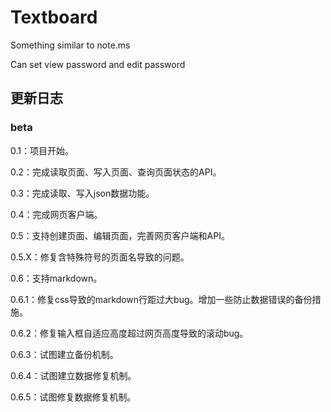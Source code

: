 # Textboard

Something similar to note.ms

Can set view password and edit password

## 更新日志

### beta

0.1：项目开始。

0.2：完成读取页面、写入页面、查询页面状态的API。

0.3：完成读取、写入json数据功能。

0.4：完成网页客户端。

0.5：支持创建页面、编辑页面，完善网页客户端和API。

0.5.X：修复含特殊符号的页面名导致的问题。

0.6：支持markdown。

0.6.1：修复css导致的markdown行距过大bug。增加一些防止数据错误的备份措施。

0.6.2：修复输入框自适应高度超过网页高度导致的滚动bug。

0.6.3：试图建立备份机制。

0.6.4：试图建立数据修复机制。

0.6.5：试图修复数据修复机制。

